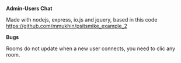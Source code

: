 <b>Admin-Users Chat</b> 

Made with nodejs, express, io.js and jquery, 
based in this code https://github.com/mmukhin/psitsmike_example_2

<b>Bugs</b>

Rooms do not update when a new user connects, you need to clic any room.
